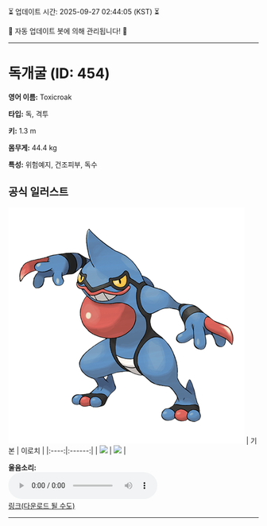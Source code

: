 
⏳ 업데이트 시간: 2025-09-27 02:44:05 (KST) ⏳

🤖 자동 업데이트 봇에 의해 관리됩니다! 🤖

---

# 독개굴 (ID: 454)
**영어 이름:** Toxicroak

**타입:** 독, 격투

**키:** 1.3 m

**몸무게:** 44.4 kg

**특성:** 위험예지, 건조피부, 독수

## 공식 일러스트
![](https://raw.githubusercontent.com/PokeAPI/sprites/master/sprites/pokemon/other/official-artwork/454.png)
| 기본 | 이로치 |
|:----:|:------:|
| <img src="http://play.pokemonshowdown.com/sprites/ani/toxicroak.gif" width="200"> | <img src="http://play.pokemonshowdown.com/sprites/ani-shiny/toxicroak.gif" width="200"> |

**울음소리:**<br><audio controls src="https://raw.githubusercontent.com/PokeAPI/cries/main/cries/pokemon/latest/454.ogg"></audio><br> [링크(다운로드 될 수도)](https://raw.githubusercontent.com/PokeAPI/cries/main/cries/pokemon/latest/454.ogg)


---

